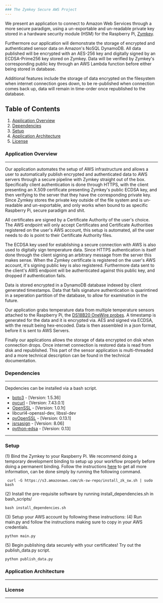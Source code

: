 ```yaml
---
### The Zymkey Secure AWS Project
---
```

We present an application to connect to Amazon Web Services through a more secure paradigm, using a un-exportable and un-readable private key stored in a hardware security module (HSM) for the Raspberry Pi, [Zymkey]().

Furthermore our application will demonstrate the storage of encrypted and authenticated sensor data on Amazon's NoSQL DynamoDB. All data published will be encrypted with an AES-256 key and digitally signed by an ECDSA-Prime256 key stored on Zymkey. Data will be verified by Zymkey's corresponding public key through an AWS Lambda function before either being stored in database.

Additional features include the storage of data encrypted on the filesystem when internet connection goes down, to be re-published when connection comes back up, data will remain in time-order once republished to the database.

## Table of Contents
1. [Application Overview](#app_overview)
2. [Dependencies](#dependencies)
3. [Setup](#setup)
4. [Application Architecture](#app_architecture)
5. [License](#license)

### <a name="app_overview"/> Application Overview 
---
Our application automates the setup of AWS infrastructure and allows a user to automatically publish encrypted and authenticated data to AWS servers through a secure pipeline with Zymkey straight out of the box. Specifically client authentication is done through HTTPS, with the client presenting an X.509 certificate presenting Zymkey's public ECDSA key, and then verifying to the server that they have the corresponding private key. Since Zymkey stores the  private key outside of the file system and is un-readable and un-exportable, and only works when bound to as specific Raspberry Pi, secure paradigm and shit.

All certificates are signed by a Certificate Authority of the user's choice. The AWS endpoint will only accept Certificates and Certificate Authorities registered on the user's AWS account, this setup is automated, all the user needs to do is point to their Certificate Authority files.

The ECDSA key used for establishing a secure connection with AWS is also used to digitally sign temperature data. Since HTTPS authentication is itself done through the client signing an arbitrary message from the server this makes sense. When the Zymkey certificate is registered on the user's AWS account, it's signing public key is also registered. Furthermore data sent to the client's AWS endpoint will be authenticated against this public key, and dropped if authentication fails. 

Data is stored encrypted in a DynamoDB database indexed by client generated timestamps. Data that fails signature authentication is quarintined in a seperation partition of the database, to allow for examination in the future.

Our application grabs temperature data from multiple temperature sensors attached to the Raspberry Pi, the [DS18B20 OneWire probes](https://learn.adafruit.com/adafruits-raspberry-pi-lesson-11-ds18b20-temperature-sensing/hardware). A timestamp is generated for the data and  it is encrypted via. AES and signed via ECDSA, with the result being hex-encoded. Data is then assembled in a json format, before it is sent to AWS Servers.

Finally our applications allows the storage of data encrypted on disk when connection drops. Once internet connection is restored data is read from disk and republished. This part of the sensor application is multi-threaded and a more technical description can be found in the technical documentation.

### <a name="dependencies"/> Dependencies 
---
Depdencies can be installed via a bash script.

* [boto3](https://boto3.readthedocs.io/en/latest/) - [Version: 1.5.36]
* [pycurl](http://pycurl.io/) - [Version: 7.43.0.1] 
* [OpenSSL](https://www.openssl.org/) - [Version: 1.0.1t]
* libcurl4-openssl-dev, libssl-dev
* [pyOpenSSL](https://pyopenssl.org/en/stable/) - [Version: 0.13.1]
* [jsrsasign](https://kjur.github.io/jsrsasign/) - [Version: 8.06]
* [python-edsa](https://github.com/warner/python-ecdsa) - [Version: 0.13]
---
### <a name="setup"/> Setup
(1) Bind the Zymkey to your Raspberry Pi. We recommend doing a temporary development binding to setup up your workflow properly before doing a permanent binding. Follow the instructions [here]() to get all more information, can be done simply by running the following command.
```
 curl -G https://s3.amazonaws.com/zk-sw-repo/install_zk_sw.sh | sudo bash
```
(2) Install the pre-requisite software by running install_dependencies.sh in bash_scripts/
```
bash install_dependencies.sh
```
(3) Setup your AWS account by following these instructions:
(4) Run main.py and follow the instructions making sure to copy in your AWS credentials.
```
python main.py
```
(5) Begin publishing data securely with your certificates! Try out the publish_data.py script.
```
python publish_data.py
```
### <a name="app_architecture"/> Application Architecture
---
### <a name="license"/> License 
---
